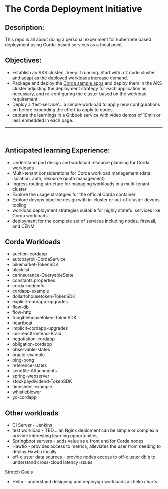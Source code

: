 
# The Corda Deployment Initiative 

## Description: 
This repo is all about doing a personal experiment for kubernete based deployment using Corda-based services as a focal point. 

## Objectives: 
- Establish an AKS cluster... keep it running.  Start with a 2 node cluster and adapt as the deployed workloads increase demand. 
- Package and deploy the [Corda sample apps](https://github.com/corda/samples) and deploy them in the AKS cluster adjusting the deployment strategy for each application as necessary, and re-configuring the cluster based on the workload requirement 
- Deploy a 'test-service'... a simple workload to apply new configurations on before expending the effort to apply to nodes.
- capture the learnings in a Gitbook service with video demos of 10min or less embedded in each page.

---
</br> 

## Anticipated learning Experience:

- Understand pod design and workload resource planning for Corda workloads 
- Multi-tenant considerations for Corda workload management (data isolation, auth, resource quota management)
- Ingress routing structure for managing workloads in a multi-tenant cluster
- Explore the usage strategies for the official Corda container 
- Explore devops pipeline design with in-cluster or out-of-cluster devops tooling  
- workload deployment strategies suitable for highly stateful services like Corda workloads
- deployment for the complete set of services including nodes, firewall, and CENM


## Corda Workloads
- auction-cordapp
- autopayroll-CordaService
- bikemarket-TokenSDK
- blacklist
- carinsurance-QueryableState
- constants.properties
- corda-nodeinfo
- cordapp-example
- dollartohousetoken-TokenSDK
- explicit-cordapp-upgrades
- flow-db
- flow-http
- fungiblehousetoken-TokenSDK
- heartbeat
- implicit-cordapp-upgrades
- iou-reactfrontend-Braid
- negotiation-cordapp
- obligation-cordapp
- observable-states
- oracle-example
- ping-pong
- reference-states
- sendfile-Attachments
- spring-webserver
- stockpaydividend-TokenSDK
- timesheet-example
- whistleblower
- yo-cordapp


## Other workloads
- CI Server - Jenkins
- test workload - TBD... an Nginx deploment can be simple or complex a provide interesting learning opportunities 
- Springboot servers - adds value as a front end for Corda nodes
- Hawtio - provides access to metrics, alleviates the user from needing to deploy Hawtio locally
- off-cluster data sources - provide nodes access to off-cluster db's to understand cross-cloud latency issues


Stretch Goals
- Helm - understand designing and deployign workloads as helm charts